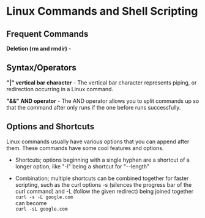 # Linux Commands and Shell Scripting

## Frequent Commands

**Deletion (rm and rmdir)** - 

## Syntax/Operators

**"|" vertical bar character** - The vertical bar character represents piping, or redirection occurring in a Linux command.

**"&&" AND operator** - The AND operator allows you to split commands up so that the command after only runs if the one before runs successfully.

## Options and Shortcuts

Linux commands usually have various options that you can append after them. These commands have some cool features and options.

- Shortcuts; options beginning with a single hyphen are a shortcut of a longer option, like "-l" being a shortcut for "--length"

- Combination; multiple shortcuts can be combined together for faster scripting, such as the curl options -s (silences the progress bar of the curl command) and -L (follow the given redirect) being joined together  
    <code>curl -s -L google.com </code>  
    can become  
    <code>curl -sL google.com </code>
